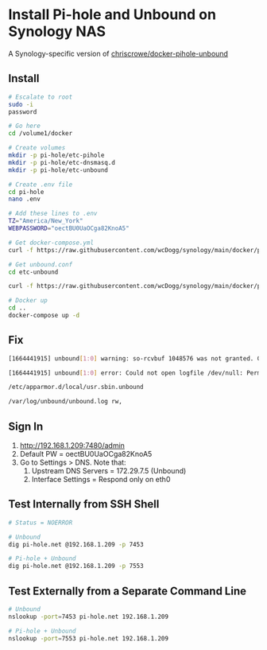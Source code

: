 # Install Pi-hole and Unbound on Synology NAS

A Synology-specific version of [chriscrowe/docker-pihole-unbound](https://github.com/chriscrowe/docker-pihole-unbound/tree/main/two-container)


## Install

```bash
# Escalate to root
sudo -i
password

# Go here
cd /volume1/docker

# Create volumes
mkdir -p pi-hole/etc-pihole
mkdir -p pi-hole/etc-dnsmasq.d
mkdir -p pi-hole/etc-unbound

# Create .env file
cd pi-hole
nano .env

# Add these lines to .env
TZ="America/New_York"
WEBPASSWORD="oectBU0UaOCga82KnoA5"

# Get docker-compose.yml
curl -f https://raw.githubusercontent.com/wcDogg/synology/main/docker/pi-hole/docker-compose.yml -o docker-compose.yml

# Get unbound.conf
cd etc-unbound

curl -f https://raw.githubusercontent.com/wcDogg/synology/main/docker/pi-hole/etc-unbound/unbound.conf -o unbound.conf

# Docker up
cd ..
docker-compose up -d
```

## Fix

```bash
[1664441915] unbound[1:0] warning: so-rcvbuf 1048576 was not granted. Got 425984. To fix: start with root permissions(linux) or sysctl bigger net.core.rmem_max(linux) or kern.ipc.maxsockbuf(bsd) values.

[1664441915] unbound[1:0] error: Could not open logfile /dev/null: Permission denied

/etc/apparmor.d/local/usr.sbin.unbound

/var/log/unbound/unbound.log rw,
```


## Sign In

1. http://192.168.1.209:7480/admin
2. Default PW = oectBU0UaOCga82KnoA5
3. Go to Settings > DNS. Note that:
   1. Upstream DNS Servers = 172.29.7.5 (Unbound)
   2. Interface Settings = Respond only on eth0


## Test Internally from SSH Shell

```bash
# Status = NOERROR 

# Unbound
dig pi-hole.net @192.168.1.209 -p 7453

# Pi-hole + Unbound
dig pi-hole.net @192.168.1.209 -p 7553
```

## Test Externally from a Separate Command Line

```bash
# Unbound
nslookup -port=7453 pi-hole.net 192.168.1.209

# Pi-hole + Unbound
nslookup -port=7553 pi-hole.net 192.168.1.209
```

